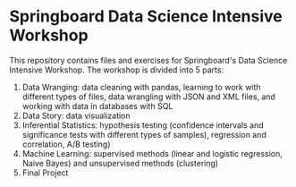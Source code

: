 # Springboard Data Science Intensive Workshop
This repository contains files and exercises for Springboard's Data Science Intensive Workshop. The workshop is divided into 5 parts:
      
  1. Data Wranging: data cleaning with pandas, learning to work with different types of files, data wrangling with JSON and XML files,          and working with data in databases with SQL
  2. Data Story: data visualization
  3. Inferential Statistics: hypothesis testing (confidence intervals and significance tests with different types of samples),                  regression and correlation, A/B testing)
  4. Machine Learning: supervised methods (linear and logistic regression, Naive Bayes) and unsupervised methods (clustering)
  5. Final Project

